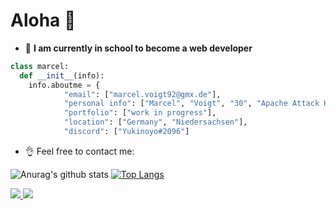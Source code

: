 # Aloha 🌊
- 👀 **I am currently in school to become a web developer**
```python
class marcel:
  def __init__(info):
    info.aboutme = {
            "email": ["marcel.voigt92@gmx.de"],
            "personal info": ["Marcel", "Voigt", "30", "Apache Attack Helicopter"],
            "portfolio": ["work in progress"],
            "location": ["Germany", "Niedersachsen"],
            "discord": ["Yukinoyo#2096"]
```

- 👌 Feel free to contact me: 



![Anurag's github stats](https://github-readme-stats.vercel.app/api?username=MarcelVoigt92&show_icons=true&theme=synthwave)
[![Top Langs](https://github-readme-stats.vercel.app/api/top-langs/?username=MarcelVoigt92&langs_count=3&show_icons=true&theme=synthwave)](https://youtu.be/dQw4w9WgXcQ)


<a href="https://github.com/MarcelVoigt92">
  <img src="https://img.shields.io/github/followers/MarcelVoigt92">
</a>
<a href="https://github.com/MarcelVoigt92">
  <img src="https://img.shields.io/github/stars/MarcelVoigt92">
</a>
<!--
<image src="">
<image src=""> -->
